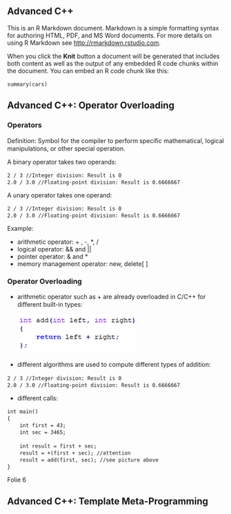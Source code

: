 ## Advanced C++

This is an R Markdown document. Markdown is a simple formatting syntax for authoring HTML, PDF, and MS Word documents. For more details on using R Markdown see <http://rmarkdown.rstudio.com>.

When you click the **Knit** button a document will be generated that includes both content as well as the output of any embedded R code chunks within the document. You can embed an R code chunk like this:

```{r cars}
summary(cars)
```

## Advanced C++: Operator Overloading

### Operators

Definition: Symbol for the compiler to perform speciﬁc mathematical, logical manipulations, or other special operation.

A binary operator takes two operands:
```{r pressure, echo=FALSE}
2 / 3 //Integer division: Result is 0
2.0 / 3.0 //Floating-point division: Result is 0.6666667
```

A unary operator takes one operand:
```{r pressure, echo=FALSE}
2 / 3 //Integer division: Result is 0
2.0 / 3.0 //Floating-point division: Result is 0.6666667
```

Example:
+ arithmetic operator: + , -, *, /
+ logical operator: && and ||
+ pointer operator: & and *
+ memory management operator: new, delete[ ]

### Operator Overloading

+ arithmetic operator such as + are already overloaded in C/C++ for diﬀerent built-in types:
 
    ![alt text][logo]

+ diﬀerent algorithms are used to compute different types of addition:

```{r pressure, echo=FALSE}
2 / 3 //Integer division: Result is 0
2.0 / 3.0 //Floating-point division: Result is 0.6666667
```
+ different calls:

```{r pressure, echo=FALSE}
int main()
{
    int first = 43;
    int sec = 3465;

    int result = first + sec;
    result = +(first + sec); //attention
    result = add(first, sec); //see picture above
}
```

Folie 6



## Advanced C++: Template Meta-Programming







[logo]: ./assets/images/add1.PNG "already overloaded operators"
